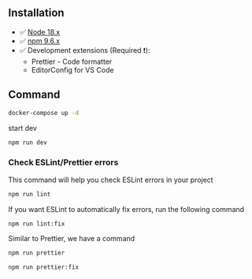 ## Installation

- ✅ [Node 18.x](https://nodejs.dev/en/learn/how-to-install-nodejs/)
- ✅ [npm 9.6.x](https://pnpm.io/installation)
- ✅ Development extensions (Required ❗️):
  - Prettier - Code formatter
  - EditorConfig for VS Code

## Command
```bash
docker-compose up -d
```

start dev
```bash
npm run dev
```

### Check ESLint/Prettier errors

This command will help you check ESLint errors in your project

```bash
npm run lint
```

If you want ESLint to automatically fix errors, run the following command

```bash
npm run lint:fix
```

Similar to Prettier, we have a command

```bash
npm run prettier
```

```bash
npm run prettier:fix
```

